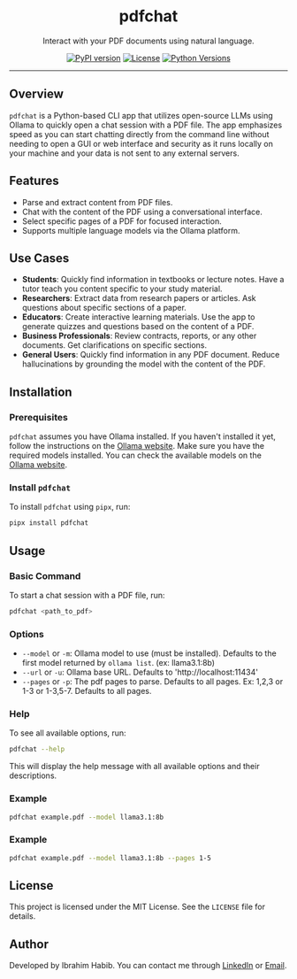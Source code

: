 <center><h1>pdfchat</h1></center>

<p align="center">Interact with your PDF documents using natural language.</p>

<p align="center">
  <a href="https://pypi.org/project/pdfchat/"><img src="https://img.shields.io/pypi/v/pdfchat?color=blue&label=PyPI&logo=pypi" alt="PyPI version"></a>
  <a href="https://opensource.org/licenses/MIT"><img src="https://img.shields.io/badge/License-MIT-green.svg" alt="License"></a>
  <a href="https://pypi.org/project/pdfchat/"><img src="https://img.shields.io/pypi/pyversions/pdfchat.svg?logo=python&label=Python%20Versions" alt="Python Versions"></a>
</p>

<hr/>

## Overview

`pdfchat` is a Python-based CLI app that utilizes open-source LLMs using Ollama to quickly open a chat session with a
PDF file. The app emphasizes speed as you can start chatting directly from the command line without needing to open a
GUI or web interface and security as it runs locally on your machine and your data is not sent to any external servers.

## Features

- Parse and extract content from PDF files.
- Chat with the content of the PDF using a conversational interface.
- Select specific pages of a PDF for focused interaction.
- Supports multiple language models via the Ollama platform.

## Use Cases

- **Students**: Quickly find information in textbooks or lecture notes. Have a tutor teach you content specific to your
  study material.
- **Researchers**: Extract data from research papers or articles. Ask questions about specific sections of a paper.
- **Educators**: Create interactive learning materials. Use the app to generate quizzes and questions based on the
  content of a PDF.
- **Business Professionals**: Review contracts, reports, or any other documents. Get clarifications on specific
  sections.
- **General Users**: Quickly find information in any PDF document. Reduce hallucinations by grounding the model with the
  content of the PDF.

## Installation

### Prerequisites

`pdfchat` assumes you have Ollama installed. If you haven't installed it yet, follow the instructions on the [Ollama website](https://ollama.com/).
Make sure you have the required models installed. You can check the available models on the [Ollama website](https://ollama.com/search).

### Install `pdfchat`

To install `pdfchat` using `pipx`, run:

```bash
pipx install pdfchat
```

## Usage

### Basic Command

To start a chat session with a PDF file, run:

```bash
pdfchat <path_to_pdf>
```

### Options

- `--model` or `-m`: Ollama model to use (must be installed). Defaults to the first model returned by `ollama list`. (ex: llama3.1:8b)
- `--url` or `-u`: Ollama base URL. Defaults to 'http://localhost:11434'
- `--pages` or `-p`: The pdf pages to parse. Defaults to all pages. Ex: 1,2,3 or 1-3 or 1-3,5-7. Defaults to all pages.

### Help
To see all available options, run:

```bash
pdfchat --help
```
This will display the help message with all available options and their descriptions.

### Example

```bash
pdfchat example.pdf --model llama3.1:8b
```

### Example

```bash
pdfchat example.pdf --model llama3.1:8b --pages 1-5
```

## License

This project is licensed under the MIT License. See the `LICENSE` file for details.

## Author

Developed by Ibrahim Habib. You can contact me through [LinkedIn](https://www.linkedin.com/in/ibrahimhabibeg/) or [Email](mailto:ibrahimhabib.eg@gmail.com). 
